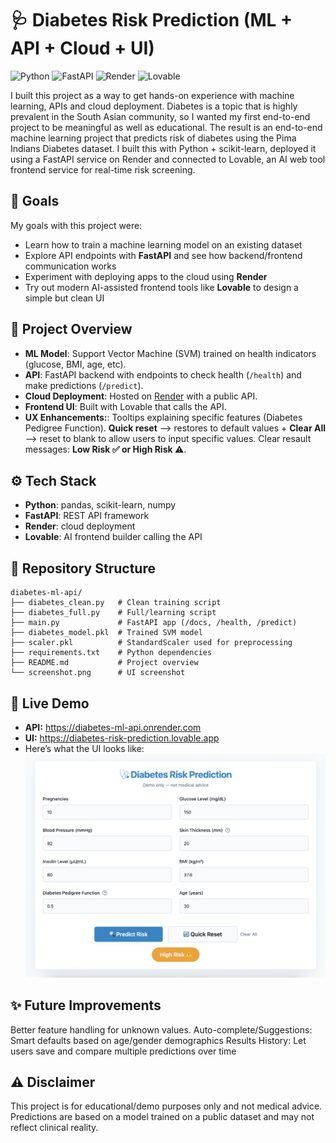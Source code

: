 # 🩺 Diabetes Risk Prediction (ML + API + Cloud + UI) 

![Python](https://img.shields.io/badge/Python-3.9-blue?logo=python)
![FastAPI](https://img.shields.io/badge/FastAPI-API-brightgreen?logo=fastapi)
![Render](https://img.shields.io/badge/Render-Deployed-46E3B7?logo=render)
![Lovable](https://img.shields.io/badge/Lovable-Frontend-ff69b4)

I built this project as a way to get hands-on experience with machine learning, APIs and cloud deployment. Diabetes is a topic that is highly prevalent in the South Asian community, so I wanted my first end-to-end project to be meaningful as well as educational. The result is an end-to-end machine learning project that predicts risk of diabetes using the Pima Indians Diabetes dataset. I built this with Python + scikit-learn, deployed it using a FastAPI service on Render and connected to Lovable, an AI web tool frontend service for real-time risk screening.

## 🎯 Goals 
My goals with this project were:  
- Learn how to train a machine learning model on an existing dataset  
- Explore API endpoints with **FastAPI** and see how backend/frontend communication works  
- Experiment with deploying apps to the cloud using **Render**  
- Try out modern AI-assisted frontend tools like **Lovable** to design a simple but clean UI  

## 🚀 Project Overview
- **ML Model**: Support Vector Machine (SVM) trained on health indicators (glucose, BMI, age, etc).  
- **API**: FastAPI backend with endpoints to check health (`/health`) and make predictions (`/predict`).  
- **Cloud Deployment**: Hosted on [Render](https://render.com) with a public API.  
- **Frontend UI**: Built with Lovable that calls the API.
- **UX Enhancements:**: Tooltips explaining specific features (Diabetes Pedigree Function). **Quick reset** --> restores to default values + **Clear All** --> reset to blank to allow users to input specific values. Clear resault messages: **Low Risk ✅ or High Risk ⚠️**.

## ⚙️ Tech Stack
- **Python**: pandas, scikit-learn, numpy
- **FastAPI**: REST API framework
- **Render**: cloud deployment
- **Lovable**: AI frontend builder calling the API

## 📂 Repository Structure
```plaintext
diabetes-ml-api/
├── diabetes_clean.py   # Clean training script
├── diabetes_full.py    # Full/learning script 
├── main.py             # FastAPI app (/docs, /health, /predict)
├── diabetes_model.pkl  # Trained SVM model
├── scaler.pkl          # StandardScaler used for preprocessing
├── requirements.txt    # Python dependencies
├── README.md           # Project overview
└── screenshot.png      # UI screenshot
```

## 🔗 Live Demo
- **API:** https://diabetes-ml-api.onrender.com  
- **UI:** https://diabetes-risk-prediction.lovable.app
- Here’s what the UI looks like:
![App Screenshot](./screenshot.png)

## ✨ Future Improvements 
Better feature handling for unknown values.
Auto-complete/Suggestions: Smart defaults based on age/gender demographics
Results History: Let users save and compare multiple predictions over time

## ⚠️ Disclaimer
This project is for educational/demo purposes only and not medical advice. Predictions are based on a model trained on a public dataset and may not reflect clinical reality.
